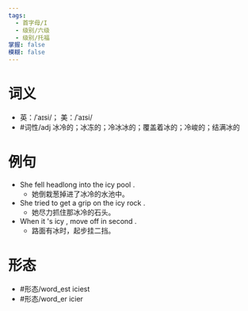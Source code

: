```yaml
---
tags:
  - 首字母/I
  - 级别/六级
  - 级别/托福
掌握: false
模糊: false
---
```

# 词义
- 英：/ˈaɪsi/； 美：/ˈaɪsi/
- #词性/adj  冰冷的；冰冻的；冷冰冰的；覆盖着冰的；冷峻的；结满冰的
# 例句
- She fell headlong into the icy pool .
	- 她倒栽葱掉进了冰冷的水池中。
- She tried to get a grip on the icy rock .
	- 她尽力抓住那冰冷的石头。
- When it 's icy , move off in second .
	- 路面有冰时，起步挂二挡。
# 形态
- #形态/word_est iciest
- #形态/word_er icier

